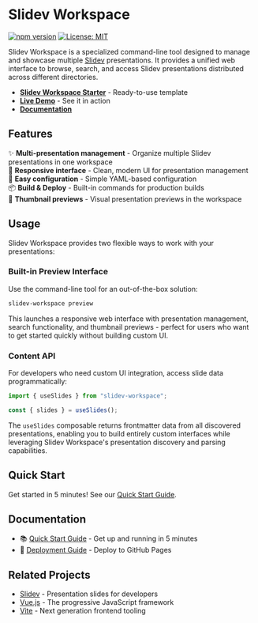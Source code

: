 # Slidev Workspace

[![npm version](https://badge.fury.io/js/slidev-workspace.svg)](https://badge.fury.io/js/slidev-workspace)
[![License: MIT](https://img.shields.io/badge/License-MIT-yellow.svg)](https://opensource.org/licenses/MIT)

Slidev Workspace is a specialized command-line tool designed to manage and showcase multiple [Slidev](https://sli.dev) presentations. It provides a unified web interface to browse, search, and access Slidev presentations distributed across different directories.

- **[Slidev Workspace Starter](https://github.com/leochiu-a/slidev-workspace-starter)** - Ready-to-use template
- **[Live Demo](https://leochiu-a.github.io/slidev-workspace-starter/)** - See it in action
- **[Documentation](https://leochiu-a.github.io/slidev-workspace/)**

## Features

✨ **Multi-presentation management** - Organize multiple Slidev presentations in one workspace  
📱 **Responsive interface** - Clean, modern UI for presentation management  
🔧 **Easy configuration** - Simple YAML-based configuration  
📦 **Build & Deploy** - Built-in commands for production builds  
🎨 **Thumbnail previews** - Visual presentation previews in the workspace

## Usage

Slidev Workspace provides two flexible ways to work with your presentations:

### Built-in Preview Interface

Use the command-line tool for an out-of-the-box solution:

```bash
slidev-workspace preview
```

This launches a responsive web interface with presentation management, search functionality, and thumbnail previews - perfect for users who want to get started quickly without building custom UI.

### Content API

For developers who need custom UI integration, access slide data programmatically:

```typescript
import { useSlides } from "slidev-workspace";

const { slides } = useSlides();
```

The `useSlides` composable returns frontmatter data from all discovered presentations, enabling you to build entirely custom interfaces while leveraging Slidev Workspace's presentation discovery and parsing capabilities.

## Quick Start

Get started in 5 minutes! See our [Quick Start Guide](https://leochiu-a.github.io/slidev-workspace/getting-started/quick-start.html).

## Documentation

- 📚 [Quick Start Guide](https://leochiu-a.github.io/slidev-workspace/getting-started/quick-start.html) - Get up and running in 5 minutes
- 🚀 [Deployment Guide](https://leochiu-a.github.io/slidev-workspace/getting-started/deploy.html) - Deploy to GitHub Pages

## Related Projects

- [Slidev](https://sli.dev) - Presentation slides for developers
- [Vue.js](https://vuejs.org) - The progressive JavaScript framework
- [Vite](https://vitejs.dev) - Next generation frontend tooling
